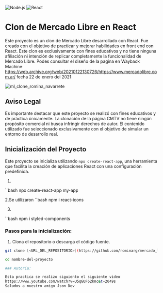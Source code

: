 ![Node.js](https://img.shields.io/badge/Node.js-18.x-green)
![React](https://img.shields.io/badge/React-18.x-violet)

# Clon de Mercado Libre en React

Este proyecto es un clon de Mercado Libre desarrollado con React. Fue creado con el objetivo de practicar y mejorar habilidades en front end con React. Este clon es exclusivamente con fines educativos y no tiene ninguna afiliación ni intención de replicar completamente la funcionalidad de Mercado Libre.
Podes consultar el diseño de la pagina en Wayback Machine  https://web.archive.org/web/20210122130726/https://www.mercadolibre.com.ar/ fecha 22 de enero del 2021

![ml_clone_romina_navarrete](https://github.com/rominarg/mercado_libre_clone/assets/45200064/5e47e0fe-1a31-43c5-8146-ec1f1bf4b0a4)

## Aviso Legal

Es importante destacar que este proyecto se realizó con fines educativos y de práctica únicamente. La clonación de la página CMTV no tiene ningún propósito comercial ni busca infringir derechos de autor. El contenido utilizado fue seleccionado exclusivamente con el objetivo de simular un entorno de desarrollo real.

## Inicialización del Proyecto

Este proyecto se inicializa utilizando `npx create-react-app`, una herramienta que facilita la creación de aplicaciones React con una configuración predefinida.

1.
``bash
npx create-react-app my-app

2.Se utilizaron 
``bash
npm i react-icons

3.
``bash
npm i styled-components




### Pasos para la inicialización:

1. Clona el repositorio o descarga el código fuente.

```bash
git clone [<URL_DEL_REPOSITORIO>](https://github.com/rominarg/mercado_libre_clone.git)

cd nombre-del-proyecto

### Autoria:

Esta practica se realizo siguiento el siguiente video
https://www.youtube.com/watch?v=U5qGUF62kmc&t=2049s
Saludos a nuestro amigo Json Dev
